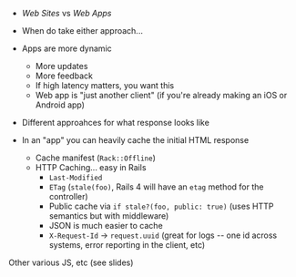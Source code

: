 * _Web Sites_ vs _Web Apps_
* When do take either approach...
* Apps are more dynamic
    * More updates
    * More feedback
    * If high latency matters, you want this
    * Web app is "just another client" (if you're already making an iOS or Android app)

* Different approahces for what response looks like
* In an "app" you can heavily cache the initial HTML response
    * Cache manifest (`Rack::Offline`)
    * HTTP Caching...  easy in Rails
        * `Last-Modified`
        * `ETag` (`stale(foo)`, Rails 4 will have an `etag` method for the controller)
        * Public cache via `if stale?(foo, public: true)` (uses HTTP semantics but with middleware)
        * JSON is much easier to cache
        * `X-Request-Id` -> `request.uuid` (great for logs -- one id across systems, error reporting in the client, etc)

Other various JS, etc (see slides)
